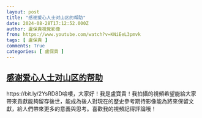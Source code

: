 ```yaml
---
layout: post
title: "感谢爱心人士对山区的帮助"
date: 2024-08-28T17:12:52.000Z
author: 盧保貴視覺影像
from: https://www.youtube.com/watch?v=KNiEeL3pmvk
tags: [ 盧保貴 ]
comments: True
categories: [ 盧保貴 ]
---
```

<!--1724865172000-->
[感谢爱心人士对山区的帮助](https://www.youtube.com/watch?v=KNiEeL3pmvk)
------

<div>
https://bit.ly/2YsRD8D哈嘍，大家好！我是盧寶貴！我拍攝的視頻希望能給大家帶來貢獻能夠留存後世，能成為後人對現在的歷史參考期待影像能為將來保留文獻，給人們帶來更多的意義與思考。喜歡我的視頻記得評論哦！
</div>
